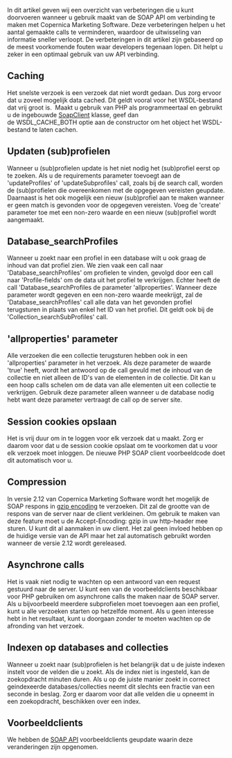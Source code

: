 In dit artikel geven wij een overzicht van verbeteringen die u kunt
doorvoeren wanneer u gebruik maakt van de SOAP API om verbinding te
maken met Copernica Marketing Software. Deze verbeteringen helpen u het
aantal gemaakte calls te verminderen, waardoor de uitwisseling van
informatie sneller verloopt. De verbeteringen in dit artikel zijn
gebaseerd op de meest voorkomende fouten waar developers tegenaan lopen.
Dit helpt u zeker in een optimaal gebruik van uw API verbinding.

Caching
-------

Het snelste verzoek is een verzoek dat niet wordt gedaan. Dus zorg
ervoor dat u zoveel mogelijk data cached. Dit geldt vooral voor het
WSDL-bestand dat vrij groot is.  Maakt u gebruik van PHP als
programmeertaal en gebruikt u de
ingebouwde [SoapClient](http://php.net/manual/en/soapclient.soapclient.php "PHP Soap Client") klasse,
geef dan de WSDL\_CACHE\_BOTH optie aan de constructor om het object het
WSDL-bestand te laten cachen.

Updaten (sub)profielen
----------------------

Wanneer u (sub)profielen update is het niet nodig het (sub)profiel eerst
op te zoeken. Als u de requirements parameter toevoegt aan de
'updateProfiles' of 'updateSubprofiles' call, zoals bij de search call,
worden de (sub)profielen die overeenkomen met de opgegeven vereisten
geupdate. Daarnaast is het ook mogelijk een nieuw (sub)profiel aan te
maken wanneer er geen match is gevonden voor de opgegeven vereisten.
Voeg de 'create' parameter toe met een non-zero waarde en een nieuw
(sub)profiel wordt aangemaakt.

Database\_searchProfiles
------------------------

Wanneer u zoekt naar een profiel in een database wilt u ook graag de
inhoud van dat profiel zien. We zien vaak een call naar
'Database\_searchProfiles' om profielen te vinden, gevolgd door een call
naar 'Profile-fields' om de data uit het profiel te verkrijgen. Echter
heeft de call 'Database\_searchProfiles de parameter 'allproperties'.
Wanneer deze parameter wordt gegeven en een non-zero waarde meekrijgt,
zal de 'Database\_searchProfiles' call alle data van het gevonden
profiel terugsturen in plaats van enkel het ID van het profiel. Dit
geldt ook bij de 'Collection\_searchSubProfiles' call.

'allproperties' parameter
-------------------------

Alle verzoeken die een collectie terugsturen hebben ook in een
'allproperties' parameter in het verzoek. Als deze parameter de waarde
'true' heeft, wordt het antwoord op de call gevuld met de inhoud van de
collectie en niet alleen de ID's van de elementen in de collectie. Dit
kan u een hoop calls schelen om de data van alle elementen uit een
collectie te verkrijgen. Gebruik deze parameter alleen wanneer u de
database nodig hebt want deze parameter vertraagt de call op de server
site.

Session cookies opslaan
-----------------------

Het is vrij duur om in te loggen voor elk verzoek dat u maakt. Zorg er
daarom voor dat u de session cookie opslaat om te voorkomen dat u voor
elk verzoek moet inloggen. De nieuwe PHP SOAP client voorbeeldcode doet
dit automatisch voor u.

Compression
-----------

In versie 2.12 van Copernica Marketing Software wordt het mogelijk de
SOAP respons in [gzip
encoding](http://www.w3.org/Protocols/rfc2616/rfc2616-sec3.html#sec3.5 "gzip encoding") te
verzoeken. Dit zal de grootte van de respons van de server naar de
client verkleinen. Om gebruik te maken van deze feature moet u
de Accept-Encoding: gzip in uw http-header mee sturen. U kunt dit al
aanmaken in uw client. Het zal geen invloed hebben op de huidige versie
van de API maar het zal automatisch gebruikt worden wanneer de versie
2.12 wordt gereleased.

Asynchrone calls
----------------

Het is vaak niet nodig te wachten op een antwoord van een request
gestuurd naar de server. U kunt een van de voorbeeldclients beschikbaar
voor PHP gebruiken om asynchrone calls the maken naar de SOAP server.
Als u bijvoorbeeld meerdere subprofielen moet toevoegen aan een profiel,
kunt u alle verzoeken starten op hetzelfde moment. Als u geen interesse
hebt in het resultaat, kunt u doorgaan zonder te moeten wachten op de
afronding van het verzoek.

Indexen op databases and collecties
-----------------------------------

Wanneer u zoekt naar (sub)profielen is het belangrijk dat u de juiste
indexen instelt voor de velden die u zoekt. Als de index niet is
ingesteld, kan de zoekopdracht minuten duren. Als u op de juiste manier
zoekt in correct geindexeerde databases/collecties neemt dit slechts een
fractie van een seconde in beslag. Zorg er daarom voor dat alle velden
die u opneemt in een zoekopdracht, beschikken over een index.

Voorbeeldclients
----------------

We hebben de [SOAP
API](http://www.copernica.com/nl/ondersteuning/soap-api-documentatie "SOAP API") voorbeeldclients
geupdate waarin deze veranderingen zijn opgenomen.
